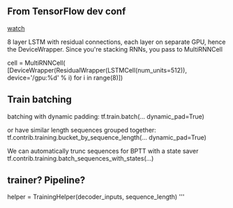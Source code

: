 ## From TensorFlow dev conf
[watch](https://www.youtube.com/watch?v=RIR_-Xlbp7s&list=PLOU2XLYxmsIKGc_NBoIhTn2Qhraji53cv&index=15)

8 layer LSTM with residual connections, each layer on separate GPU, hence
the DeviceWrapper. Since you're stacking RNNs, you pass to MultiRNNCell

cell = MultiRNNCell(
        [DeviceWrapper(ResidualWrapper(LSTMCell(num_units=512)),
            device='/gpu:%d' % i)
        for i in range(8)])

## Train batching
batching with dynamic padding:
tf.train.batch(... dynamic_pad=True)

or have similar length sequences grouped together:
tf.contrib.training.bucket_by_sequence_length(... dynamic_pad=True)

We can automatically trunc sequences for BPTT with a state saver
tf.contrib.training.batch_sequences_with_states(...)

## trainer? Pipeline?
helper = TrainingHelper(decoder_inputs, sequence_length)
'''
